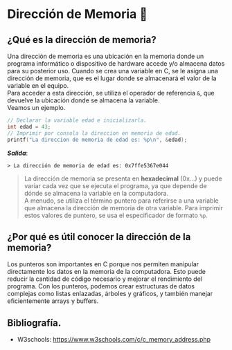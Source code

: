 # Dirección de Memoria 🔐
## ¿Qué es la dirección de memoria?
Una dirección de memoria es una ubicación en la memoria donde un programa informático o dispositivo de hardware accede y/o almacena datos para su posterior uso. Cuando se crea una variable en C, se le asigna una dirección de memoria, que es el lugar donde se almacenará el valor de la variable en el equipo.<br>
Para acceder a esta dirección, se utiliza el operador de referencia `&`, que devuelve la ubicación donde se almacena la variable.<br>
Veamos un ejemplo.
```c
// Declarar la variable edad e inicializarla.
int edad = 43;
// Imprimir por consola la direccion en memoria de edad.
printf("La direccion de memoria de edad es: %p\n", &edad);
```
***Salida***:
```
> La dirección de memoria de edad es: 0x7ffe5367e044
```
> La dirección de memoria se presenta en **hexadecimal** (0x...) y puede variar cada vez que se ejecuta el programa, ya que depende de dónde se almacena la variable en la computadora.<br>
> A menudo, se utiliza el término puntero para referirse a una variable que almacena la dirección de memoria de otra variable. Para imprimir estos valores de puntero, se usa el especificador de formato `%p`.

## ¿Por qué es útil conocer la dirección de la memoria?
Los punteros son importantes en C porque nos permiten manipular directamente los datos en la memoria de la computadora. Esto puede reducir la cantidad de código necesario y mejorar el rendimiento del programa. Con los punteros, podemos crear estructuras de datos complejas como listas enlazadas, árboles y gráficos, y también manejar eficientemente arrays y buffers.

## Bibliografía.
- W3schools: https://www.w3schools.com/c/c_memory_address.php